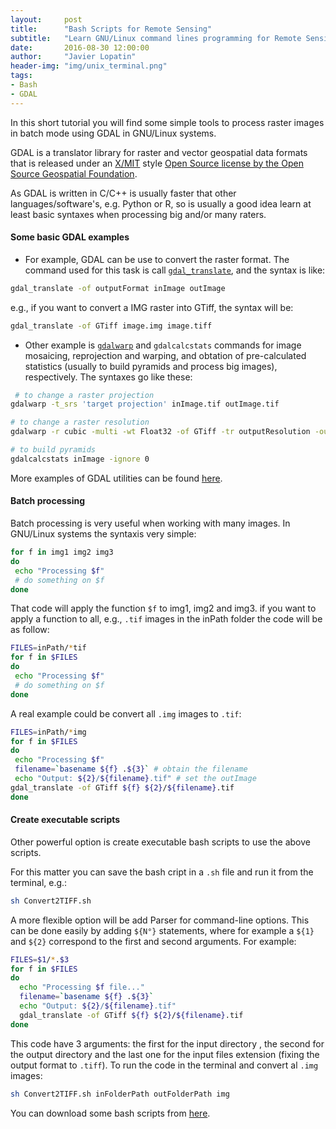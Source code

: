 ```yaml
---
layout:     post
title:      "Bash Scripts for Remote Sensing"
subtitle:   "Learn GNU/Linux command lines programming for Remote Sensing purposes"
date:       2016-08-30 12:00:00
author:     "Javier Lopatin"
header-img: "img/unix_terminal.png"
tags:
- Bash
- GDAL
---
```


In this short tutorial you will find some simple tools to process raster images in batch mode using GDAL in GNU/Linux systems.

GDAL is a translator library for raster and vector geospatial data formats that is released under an [X/MIT](https://trac.osgeo.org/gdal/wiki/FAQGeneral#WhatlicensedoesGDALOGRuse)
style [Open Source license by the Open Source Geospatial Foundation](http://www.osgeo.org/).

As GDAL is written in C/C++ is usually faster that other languages/software's, e.g. Python or R, so is usually a good idea learn at least basic syntaxes when processing big and/or many raters.

#### Some basic GDAL examples

- For example, GDAL can be use to convert the raster format. The command used for this task is call [`gdal_translate`](http://www.gdal.org/gdal_translate.html), and the syntax is like:

```bash
gdal_translate -of outputFormat inImage outImage
```

e.g., if you want to convert a IMG raster into GTiff, the syntax will be:

```bash
gdal_translate -of GTiff image.img image.tiff
```

- Other example is [`gdalwarp`](http://www.gdal.org/gdalwarp.html) and `gdalcalcstats` commands for image mosaicing, reprojection and warping, and obtation of pre-calculated statistics (usually to build pyramids and process big images), respectively. The syntaxes go like these:

```bash
 # to change a raster projection
gdalwarp -t_srs 'target projection' inImage.tif outImage.tif

# to change a raster resolution
gdalwarp -r cubic -multi -wt Float32 -of GTiff -tr outputResolution -outputResolution inImage.tif outImage.tif

# to build pyramids
gdalcalcstats inImage -ignore 0
```

More examples of GDAL utilities can be found [here](http://www.gdal.org/gdal_utilities.html).

#### Batch processing

Batch processing is very useful when working with many images. In GNU/Linux systems the syntaxis very simple:

```bash
for f in img1 img2 img3
do
 echo "Processing $f"
 # do something on $f
done
```
That code will apply the function `$f` to img1, img2 and img3. if you want to apply a function to all, e.g., `.tif` images in the inPath folder the code will be as follow:

```bash
FILES=inPath/*tif
for f in $FILES
do
 echo "Processing $f"
 # do something on $f
done
```

A real example could be convert all `.img` images to `.tif`:

```bash
FILES=inPath/*img
for f in $FILES
do
 echo "Processing $f"
 filename=`basename ${f} .${3}` # obtain the filename
 echo "Output: ${2}/${filename}.tif" # set the outImage
gdal_translate -of GTiff ${f} ${2}/${filename}.tif
done
```


#### Create executable scripts

Other powerful option is create executable bash scripts to use the above scripts.

For this matter you can save the bash cript in a `.sh` file and run it from the terminal, e.g.:

```bash
sh Convert2TIFF.sh
```

A more flexible option will be add Parser for command-line options. This can be done easily by adding `${N°}` statements, where for example a `${1}` and `${2}` correspond to the first and second arguments. For example:

```bash
FILES=$1/*.$3
for f in $FILES
do
  echo "Processing $f file..."
  filename=`basename ${f} .${3}`
  echo "Output: ${2}/${filename}.tif"
  gdal_translate -of GTiff ${f} ${2}/${filename}.tif
done
```

This code have 3 arguments: the first for the input directory , the second for the output directory and the last one for the input files extension (fixing the output format to `.tiff`). To run the code in the terminal and convert al `.img` images:

```bash
sh Convert2TIFF.sh inFolderPath outFolderPath img
```

You can download some bash scripts from [here](https://github.com/JavierLopatin/Bash-Scripts-for-Remote-Sensing).
